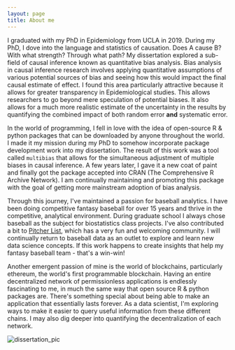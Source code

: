```yaml
---
layout: page
title: About me
---
```


I graduated with my PhD in Epidemiology from UCLA in 2019. During my PhD, I dove into the language and statistics of causation. Does A cause B? With what strength? Through what path? My dissertation explored a sub-field of causal inference known as quantitative bias analysis. Bias analysis in causal inference research involves applying quantitative assumptions of various potential sources of bias and seeing how this would impact the final causal estimate of effect. I found this area particularly attractive because it allows for greater transparency in Epidemiological studies. This allows researchers to go beyond mere speculation of potential biases. It also allows for a much more realistic estimate of the uncertainty in the results by quantifying the combined impact of both random error **and** systematic error. 

In the world of programming, I fell in love with the idea of open-source R & python packages that can be downloaded by anyone throughout the world. I made it my mission during my PhD to somehow incorporate package development work into my dissertation. The result of this work was a tool called `multibias` that allows for the simultaneous adjustment of multiple biases in causal inference. A few years later, I gave it a new coat of paint and finally got the package accepted into CRAN (The Comprehensive R Archive Network). I am continually maintaining and promoting this package with the goal of getting more mainstream adoption of bias analysis.

Through this journey, I've maintained a passion for baseball analytics. I have been doing competitive fantasy baseball for over 15 years and thrive in the competitive, analytical environment. During graduate school I always chose baseball as the subject for biostatistics class projects. I've also contributed a bit to [Pitcher List](https://pitcherlist.com), which has a very fun and welcoming community. I will continually return to baseball data as an outlet to explore and learn new data science concepts. If this work happens to create insights that help my fantasy baseball team - that's a win-win!

Another emergent passion of mine is the world of blockchains, particularly ethereum, the world's first programmable blockchain. Having an entire decentralized network of permissionless applications is endlessly fascinating to me, in much the same way that open source R & python packages are. There's something special about being able to make an application that essentially lasts forever. As a data scientist, I'm exploring ways to make it easier to query useful information from these different chains. I may also dig deeper into quantifying the decentralization of each network.

![dissertation_pic](img/dissertation_pic.jpg)
